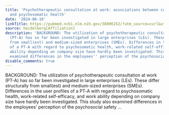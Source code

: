 ```yaml
---
title: 'Psychotherapeutic consultation at work: associations between company size
  and psychosomatic health'
date: '2024-06-19'
linkTitle: https://pubmed.ncbi.nlm.nih.gov/38896152/?utm_source=curl&utm_medium=rss&utm_campaign=pubmed-2&utm_content=1FakS-2QOkCT8HsMOQP1bCRQ4YzyumYOmxmF0moLsQ3dFB1E9V&fc=20220326224207&ff=20240619181657&v=2.18.0.post9+e462414
source: heidelberg[Affiliation]
description: 'BACKGROUND: The utilization of psychotherapeutic consultation at work
  (PT-A) has so far been investigated in large enterprises (LEs). These differ structurally
  from small(est) and medium-sized enterprises (SMEs). Differences in the user profiles
  of a PT‑A with regard to psychosomatic health, work-related self-efficacy, and work
  ability depending on company size have hardly been investigated. This study also
  examined differences in the employees'' perception of the psychosocial safety ...'
disable_comments: true
---
```

BACKGROUND: The utilization of psychotherapeutic consultation at work (PT-A) has so far been investigated in large enterprises (LEs). These differ structurally from small(est) and medium-sized enterprises (SMEs). Differences in the user profiles of a PT‑A with regard to psychosomatic health, work-related self-efficacy, and work ability depending on company size have hardly been investigated. This study also examined differences in the employees' perception of the psychosocial safety ...